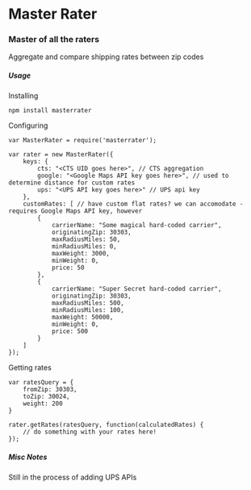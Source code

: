 # Master Rater
### Master of all the raters

Aggregate and compare shipping rates between zip codes

##### Usage

Installing
```
npm install masterrater
```

Configuring
```
var MasterRater = require('masterrater');

var rater = new MasterRater({
	keys: {
		cts: "<CTS UID goes here>", // CTS aggregation 
		google: "<Google Maps API key goes here>", // used to determine distance for custom rates
		ups: "<UPS API key goes here>" // UPS api key
	},
	customRates: [ // have custom flat rates? we can accomodate - requires Google Maps API key, however
		{
			carrierName: "Some magical hard-coded carrier",
			originatingZip: 30303,
			maxRadiusMiles: 50,
			minRadiusMiles: 0,
			maxWeight: 3000,
			minWeight: 0,
			price: 50
		},
		{
			carrierName: "Super Secret hard-coded carrier",
			originatingZip: 30303,
			maxRadiusMiles: 500,
			minRadiusMiles: 100,
			maxWeight: 50000,
			minWeight: 0,
			price: 500
		}
	]
});
```

Getting rates
```
var ratesQuery = {
	fromZip: 30303,
	toZip: 30024,
	weight: 200
}

rater.getRates(ratesQuery, function(calculatedRates) {
	// do something with your rates here!
});
```

##### Misc Notes
Still in the process of adding UPS APIs